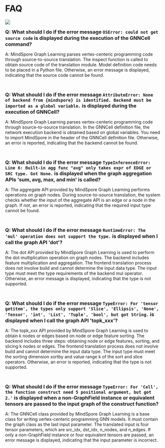 # FAQ

<a href="https://gitee.com/mindspore/docs/blob/r2.0.0-alpha/docs/graphlearning/docs/source_en/faq.md" target="_blank"><img src="https://mindspore-website.obs.cn-north-4.myhuaweicloud.com/website-images/master/resource/_static/logo_source_en.png"></a>

<font size=3>**Q: What should I do if the error message `OSError: could not get source code` is displayed during the execution of the GNNCell command?**</font>

A: MindSpore Graph Learning parses vertex-centeric programming code through source-to-source translation. The inspect function is called to obtain source code of the translation module. Model definition code needs to be placed in a Python file. Otherwise, an error message is displayed, indicating that the source code cannot be found.

<br/>

<font size=3>**Q: What should I do if the error message `AttributeError: None of backend from {mindspore} is identified. Backend must be imported as a global variable.` is displayed during the execution of GNNCell?**</font>

A: MindSpore Graph Learning parses vertex-centeric programming code through source-to-source translation. In the GNNCell definition file, the network execution backend is obtained based on global variables. You need to import MindSpore in the header of the GNNCell definition file. Otherwise, an error is reported, indicating that the backend cannot be found.

<br/>

<font size=3>**Q: What should I do if the error message `TypeInferenceError: Line 6: Built-in agg func "avg" only takes expr of EDGE or SRC type. Got None.` is displayed when the graph aggregation APIs 'sum, avg, max, and min' is called?**</font>

A: The aggregate API provided by MindSpore Graph Learning performs operations on graph nodes. During source-to-source translation, the system checks whether the input of the aggregate API is an edge or a node in the graph. If not, an error is reported, indicating that the required input type cannot be found.

<br/>

<font size=3>**Q: What should I do if the error message `RuntimeError: The 'mul' operation does not support the type.` is displayed when I call the graph API 'dot'?**</font>

A: The dot API provided by MindSpore Graph Learning is used to perform the dot multiplication operation on graph nodes. The backend includes feature multiplication and aggregation. The frontend translation process does not involve build and cannot determine the input data type. The input type must meet the type requirements of the backend mul operator. Otherwise, an error message is displayed, indicating that the type is not supported.

<br/>

<font size=3>**Q: What should I do if the error message `TypeError: For 'tensor getitem', the types only support 'Slice', 'Ellipsis', 'None', 'Tensor', 'int', 'List', 'Tuple', 'bool', but got String.` is displayed when I call the graph API 'topk_xxx'?**</font>

A: The topk_xxx API provided by MindSpore Graph Learning is used to obtain k nodes or edges based on node or edge feature sorting. The backend includes three steps: obtaining node or edge features, sorting, and slicing k nodes or edges. The frontend translation process does not involve build and cannot determine the input data type. The input type must meet the sorting dimension sortby and value range k of the sort and slice operators. Otherwise, an error is reported, indicating that the type is not supported.

<br/>

<font size=3>**Q: What should I do if the error message `TypeError: For 'Cell', the function construct need 5 positional argument, but got 2.'` is displayed when a non-GraphField instance or equivalent tensors are passed to the input graph of the construct function?**</font>

A: The GNNCell class provided by MindSpore Graph Learning is a base class for writing vertex-centeric programming GNN models. It must contain the graph class as the last input parameter. The translated input is four tensor parameters, which are src_idx, dst_idx, n_nodes, and n_edges. If only a non-GraphField instance or four equivalent tensors are passed, an error message is displayed, indicating that the input parameter is incorrect.
